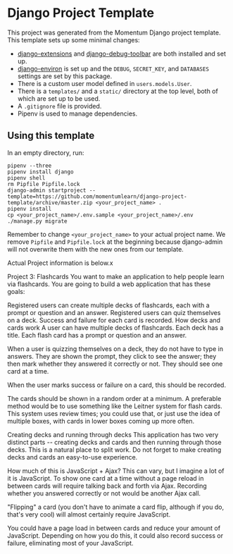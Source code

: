 # Django Project Template

This project was generated from the Momentum Django project template. This template sets up some minimal changes:

- [django-extensions](https://django-extensions.readthedocs.io/en/latest/) and [django-debug-toolbar](https://django-debug-toolbar.readthedocs.io/en/latest/) are both installed and set up.
- [django-environ](https://django-environ.readthedocs.io/en/latest/) is set up and the `DEBUG`, `SECRET_KEY`, and `DATABASES` settings are set by this package.
- There is a custom user model defined in `users.models.User`.
- There is a `templates/` and a `static/` directory at the top level, both of which are set up to be used.
- A `.gitignore` file is provided.
- Pipenv is used to manage dependencies.

## Using this template

In an empty directory, run:

```
pipenv --three
pipenv install django
pipenv shell
rm Pipfile Pipfile.lock
django-admin startproject --template=https://github.com/momentumlearn/django-project-template/archive/master.zip <your_project_name> .
pipenv install
cp <your_project_name>/.env.sample <your_project_name>/.env
./manage.py migrate
```

Remember to change `<your_project_name>` to your actual project name. We remove `Pipfile` and `Pipfile.lock` at the beginning because django-admin will not overwrite them with the new ones from our template.


Actual Project information is below.x


Project 3: Flashcards
You want to make an application to help people learn via flashcards. You are going to build a web application that has these goals:

Registered users can create multiple decks of flashcards, each with a prompt or question and an answer.
Registered users can quiz themselves on a deck.
Success and failure for each card is recorded.
How decks and cards work
A user can have multiple decks of flashcards. Each deck has a title. Each flash card has a prompt or question and an answer.

When a user is quizzing themselves on a deck, they do not have to type in answers. They are shown the prompt, they click to see the answer; they then mark whether they answered it correctly or not. They should see one card at a time.

When the user marks success or failure on a card, this should be recorded.

The cards should be shown in a random order at a minimum. A preferable method would be to use something like the Leitner system for flash cards. This system uses review times; you could use that, or just use the idea of multiple boxes, with cards in lower boxes coming up more often.

Creating decks and running through decks
This application has two very distinct parts -- creating decks and cards and then running through those decks. This is a natural place to split work. Do not forget to make creating decks and cards an easy-to-use experience.

How much of this is JavaScript + Ajax?
This can vary, but I imagine a lot of it is JavaScript. To show one card at a time without a page reload in between cards will require talking back and forth via Ajax. Recording whether you answered correctly or not would be another Ajax call.

"Flipping" a card (you don't have to animate a card flip, although if you do, that's very cool) will almost certainly require JavaScript.

You could have a page load in between cards and reduce your amount of JavaScript. Depending on how you do this, it could also record success or failure, eliminating most of your JavaScript.

